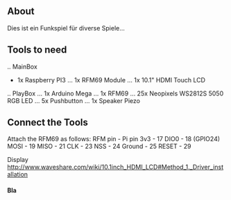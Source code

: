 ## About
Dies ist ein Funkspiel für diverse Spiele...




## Tools to need
.. MainBox
 * 1x Raspberry PI3
... 1x RFM69 Module
... 1x 10.1" HDMI Touch LCD

.. PlayBox
... 1x Arduino Mega
... 1x RFM69
... 25x Neopixels WS2812S 5050 RGB LED
... 5x Pushbutton
... 1x Speaker Piezo


## Connect the Tools

Attach the RFM69 as follows:
RFM pin - Pi pin
3v3 - 17
DIO0 - 18 (GPIO24)
MOSI - 19
MISO - 21
CLK - 23
NSS - 24
Ground - 25
RESET - 29


Display
http://www.waveshare.com/wiki/10.1inch_HDMI_LCD#Method_1._Driver_installation



#### Bla
